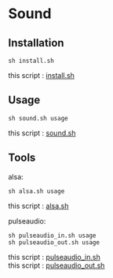 # Sound

## Installation

    sh install.sh

this script : [install.sh](https://github.com/ghsable/dotfiles/blob/main/bin/sound/install.sh)

## Usage

    sh sound.sh usage

this script : [sound.sh](https://github.com/ghsable/dotfiles/blob/main/bin/sound/sound.sh)

## Tools
alsa:

    sh alsa.sh usage

this script : [alsa.sh](https://github.com/ghsable/dotfiles/blob/main/bin/sound/alsa.sh)

pulseaudio:

    sh pulseaudio_in.sh usage
    sh pulseaudio_out.sh usage

this script : [pulseaudio_in.sh](https://github.com/ghsable/dotfiles/blob/main/bin/sound/pulseaudio_in.sh)  
this script : [pulseaudio_out.sh](https://github.com/ghsable/dotfiles/blob/main/bin/sound/pulseaudio_out.sh)

